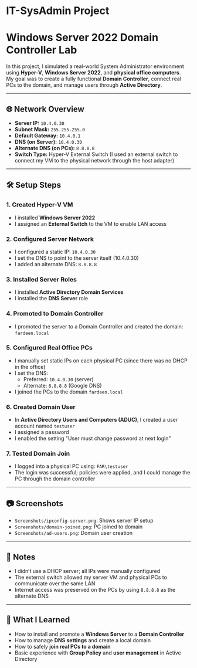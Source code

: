 # IT-SysAdmin Project  
# Windows Server 2022 Domain Controller Lab

In this project, I simulated a real-world System Administrator environment using **Hyper-V**, **Windows Server 2022**, and **physical office computers**.  
My goal was to create a fully functional **Domain Controller**, connect real PCs to the domain, and manage users through **Active Directory**.

---

## 🌐 Network Overview

- **Server IP:** `10.4.0.30`  
- **Subnet Mask:** `255.255.255.0`  
- **Default Gateway:** `10.4.0.1`  
- **DNS (on Server):** `10.4.0.30`  
- **Alternate DNS (on PCs):** `8.8.8.8`  
- **Switch Type:** Hyper-V External Switch (I used an external switch to connect my VM to the physical network through the host adapter)

---

## 🛠️ Setup Steps

### 1. Created Hyper-V VM  
- I installed **Windows Server 2022**  
- I assigned an **External Switch** to the VM to enable LAN access

### 2. Configured Server Network  
- I configured a static IP: `10.4.0.30`  
- I set the DNS to point to the server itself (10.4.0.30)  
- I added an alternate DNS: `8.8.8.8`

### 3. Installed Server Roles  
- I installed **Active Directory Domain Services**  
- I installed the **DNS Server** role

### 4. Promoted to Domain Controller  
- I promoted the server to a Domain Controller and created the domain: `fardeen.local`

### 5. Configured Real Office PCs  
- I manually set static IPs on each physical PC (since there was no DHCP in the office)  
- I set the DNS:
  - Preferred: `10.4.0.30` (server)
  - Alternate: `8.8.8.8` (Google DNS)  
- I joined the PCs to the domain `fardeen.local`

### 6. Created Domain User  
- In **Active Directory Users and Computers (ADUC)**, I created a user account named `testuser`  
- I assigned a password  
- I enabled the setting "User must change password at next login"

### 7. Tested Domain Join  
- I logged into a physical PC using: `FAR\testuser`  
- The login was successful; policies were applied, and I could manage the PC through the domain controller

---

## 📷 Screenshots

- `Screenshots/ipconfig-server.png`: Shows server IP setup  
- `Screenshots/domain-joined.png`: PC joined to domain  
- `Screenshots/ad-users.png`: Domain user creation

---

## 📌 Notes

- I didn’t use a DHCP server; all IPs were manually configured  
- The external switch allowed my server VM and physical PCs to communicate over the same LAN  
- Internet access was preserved on the PCs by using `8.8.8.8` as the alternate DNS

---

## 🧠 What I Learned

- How to install and promote a **Windows Server** to a **Domain Controller**  
- How to manage **DNS settings** and create a local domain  
- How to safely **join real PCs to a domain**  
- Basic experience with **Group Policy** and **user management** in Active Directory  
